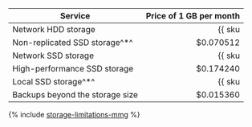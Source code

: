 | Service | Price of 1 GB per month |
|-------------------------------------------------------|------------------------------------------------------------:|
| Network HDD storage | {{ sku|USD|mdb.cluster.network-hdd.mongodb|month|string }} |
| Non-replicated SSD storage^*^ | $0.070512 |
| Network SSD storage | {{ sku|USD|mdb.cluster.network-nvme.mongodb|month|string }} |
| High-performance SSD storage | $0.174240 |
| Local SSD storage^*^ | {{ sku|USD|mdb.cluster.local-nvme.mongodb|month|string }} |
| Backups beyond the storage size | $0.015360 |

{% include [storage-limitations-mmg](../../_includes/mdb/mmg/storage-limitations-note.md) %}
